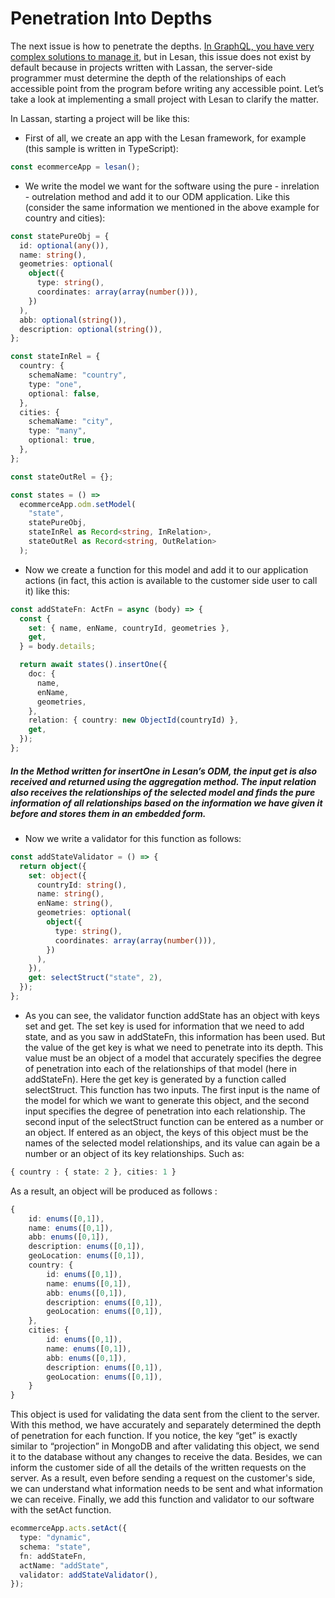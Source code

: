 # Penetration Into Depths

The next issue is how to penetrate the depths. [In GraphQL, you have very complex solutions to manage it](https://escape.tech/blog/cyclic-queries-and-depth-limit/), but in Lesan, this issue does not exist by default because in projects written with Lassan, the server-side programmer must determine the depth of the relationships of each accessible point from the program before writing any accessible point. Let’s take a look at implementing a small project with Lesan to clarify the matter.

In Lassan, starting a project will be like this:

- First of all, we create an app with the Lesan framework, for example (this sample is written in TypeScript):

```typescript
const ecommerceApp = lesan();
```

- We write the model we want for the software using the pure - inrelation - outrelation method and add it to our ODM application. Like this (consider the same information we mentioned in the above example for country and cities):

```typescript
const statePureObj = {
  id: optional(any()),
  name: string(),
  geometries: optional(
    object({
      type: string(),
      coordinates: array(array(number())),
    })
  ),
  abb: optional(string()),
  description: optional(string()),
};

const stateInRel = {
  country: {
    schemaName: "country",
    type: "one",
    optional: false,
  },
  cities: {
    schemaName: "city",
    type: "many",
    optional: true,
  },
};

const stateOutRel = {};

const states = () =>
  ecommerceApp.odm.setModel(
    "state",
    statePureObj,
    stateInRel as Record<string, InRelation>,
    stateOutRel as Record<string, OutRelation>
  );
```

- Now we create a function for this model and add it to our application actions (in fact, this action is available to the customer side user to call it) like this:

```typescript
const addStateFn: ActFn = async (body) => {
  const {
    set: { name, enName, countryId, geometries },
    get,
  } = body.details;

  return await states().insertOne({
    doc: {
      name,
      enName,
      geometries,
    },
    relation: { country: new ObjectId(countryId) },
    get,
  });
};
```

##### In the Method written for insertOne in Lesan’s ODM, the input get is also received and returned using the aggregation method. The input relation also receives the relationships of the selected model and finds the pure information of all relationships based on the information we have given it before and stores them in an embedded form.

- Now we write a validator for this function as follows:

```typescript
const addStateValidator = () => {
  return object({
    set: object({
      countryId: string(),
      name: string(),
      enName: string(),
      geometries: optional(
        object({
          type: string(),
          coordinates: array(array(number())),
        })
      ),
    }),
    get: selectStruct("state", 2),
  });
};
```

- As you can see, the validator function addState has an object with keys set and get. The set key is used for information that we need to add state, and as you saw in addStateFn, this information has been used. But the value of the get key is what we need to penetrate into its depth. This value must be an object of a model that accurately specifies the degree of penetration into each of the relationships of that model (here in addStateFn). Here the get key is generated by a function called selectStruct. This function has two inputs. The first input is the name of the model for which we want to generate this object, and the second input specifies the degree of penetration into each relationship. The second input of the selectStruct function can be entered as a number or an object. If entered as an object, the keys of this object must be the names of the selected model relationships, and its value can again be a number or an object of its key relationships. Such as:

```typescript
{ country : { state: 2 }, cities: 1 }
```

As a result, an object will be produced as follows :

```typescript
{
    id: enums([0,1]),
    name: enums([0,1]),
    abb: enums([0,1]),
    description: enums([0,1]),
    geoLocation: enums([0,1]),
    country: {
        id: enums([0,1]),
        name: enums([0,1]),
        abb: enums([0,1]),
        description: enums([0,1]),
        geoLocation: enums([0,1]),
    },
    cities: {
        id: enums([0,1]),
        name: enums([0,1]),
        abb: enums([0,1]),
        description: enums([0,1]),
        geoLocation: enums([0,1]),
    }
}
```

This object is used for validating the data sent from the client to the server. With this method, we have accurately and separately determined the depth of penetration for each function. If you notice, the key “get” is exactly similar to “projection” in MongoDB and after validating this object, we send it to the database without any changes to receive the data. Besides, we can inform the customer side of all the details of the written requests on the server. As a result, even before sending a request on the customer's side, we can understand what information needs to be sent and what information we can receive. Finally, we add this function and validator to our software with the setAct function.

```typescript
ecommerceApp.acts.setAct({
  type: "dynamic",
  schema: "state",
  fn: addStateFn,
  actName: "addState",
  validator: addStateValidator(),
});
```
